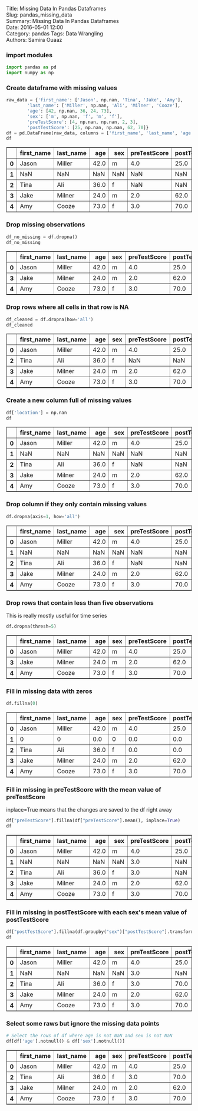 Title: Missing Data In Pandas Dataframes  
Slug: pandas_missing_data  
Summary: Missing Data In Pandas Dataframes  
Date: 2016-05-01 12:00  
Category: pandas
Tags: Data Wrangling  
Authors: Samira Ouaaz  

### import modules


```python
import pandas as pd
import numpy as np
```

### Create dataframe with missing values


```python
raw_data = {'first_name': ['Jason', np.nan, 'Tina', 'Jake', 'Amy'],
        'last_name': ['Miller', np.nan, 'Ali', 'Milner', 'Cooze'],
        'age': [42, np.nan, 36, 24, 73],
        'sex': ['m', np.nan, 'f', 'm', 'f'],
        'preTestScore': [4, np.nan, np.nan, 2, 3],
        'postTestScore': [25, np.nan, np.nan, 62, 70]}
df = pd.DataFrame(raw_data, columns = ['first_name', 'last_name', 'age', 'sex', 'preTestScore', 'postTestScore'])
df
```




<div>
<table border="1" class="dataframe">
  <thead>
    <tr style="text-align: right;">
      <th></th>
      <th>first_name</th>
      <th>last_name</th>
      <th>age</th>
      <th>sex</th>
      <th>preTestScore</th>
      <th>postTestScore</th>
    </tr>
  </thead>
  <tbody>
    <tr>
      <th>0</th>
      <td>Jason</td>
      <td>Miller</td>
      <td>42.0</td>
      <td>m</td>
      <td>4.0</td>
      <td>25.0</td>
    </tr>
    <tr>
      <th>1</th>
      <td>NaN</td>
      <td>NaN</td>
      <td>NaN</td>
      <td>NaN</td>
      <td>NaN</td>
      <td>NaN</td>
    </tr>
    <tr>
      <th>2</th>
      <td>Tina</td>
      <td>Ali</td>
      <td>36.0</td>
      <td>f</td>
      <td>NaN</td>
      <td>NaN</td>
    </tr>
    <tr>
      <th>3</th>
      <td>Jake</td>
      <td>Milner</td>
      <td>24.0</td>
      <td>m</td>
      <td>2.0</td>
      <td>62.0</td>
    </tr>
    <tr>
      <th>4</th>
      <td>Amy</td>
      <td>Cooze</td>
      <td>73.0</td>
      <td>f</td>
      <td>3.0</td>
      <td>70.0</td>
    </tr>
  </tbody>
</table>
</div>



### Drop missing observations


```python
df_no_missing = df.dropna()
df_no_missing
```




<div>
<table border="1" class="dataframe">
  <thead>
    <tr style="text-align: right;">
      <th></th>
      <th>first_name</th>
      <th>last_name</th>
      <th>age</th>
      <th>sex</th>
      <th>preTestScore</th>
      <th>postTestScore</th>
    </tr>
  </thead>
  <tbody>
    <tr>
      <th>0</th>
      <td>Jason</td>
      <td>Miller</td>
      <td>42.0</td>
      <td>m</td>
      <td>4.0</td>
      <td>25.0</td>
    </tr>
    <tr>
      <th>3</th>
      <td>Jake</td>
      <td>Milner</td>
      <td>24.0</td>
      <td>m</td>
      <td>2.0</td>
      <td>62.0</td>
    </tr>
    <tr>
      <th>4</th>
      <td>Amy</td>
      <td>Cooze</td>
      <td>73.0</td>
      <td>f</td>
      <td>3.0</td>
      <td>70.0</td>
    </tr>
  </tbody>
</table>
</div>



### Drop rows where all cells in that row is NA


```python
df_cleaned = df.dropna(how='all')
df_cleaned
```




<div>
<table border="1" class="dataframe">
  <thead>
    <tr style="text-align: right;">
      <th></th>
      <th>first_name</th>
      <th>last_name</th>
      <th>age</th>
      <th>sex</th>
      <th>preTestScore</th>
      <th>postTestScore</th>
    </tr>
  </thead>
  <tbody>
    <tr>
      <th>0</th>
      <td>Jason</td>
      <td>Miller</td>
      <td>42.0</td>
      <td>m</td>
      <td>4.0</td>
      <td>25.0</td>
    </tr>
    <tr>
      <th>2</th>
      <td>Tina</td>
      <td>Ali</td>
      <td>36.0</td>
      <td>f</td>
      <td>NaN</td>
      <td>NaN</td>
    </tr>
    <tr>
      <th>3</th>
      <td>Jake</td>
      <td>Milner</td>
      <td>24.0</td>
      <td>m</td>
      <td>2.0</td>
      <td>62.0</td>
    </tr>
    <tr>
      <th>4</th>
      <td>Amy</td>
      <td>Cooze</td>
      <td>73.0</td>
      <td>f</td>
      <td>3.0</td>
      <td>70.0</td>
    </tr>
  </tbody>
</table>
</div>



### Create a new column full of missing values


```python
df['location'] = np.nan
df
```




<div>
<table border="1" class="dataframe">
  <thead>
    <tr style="text-align: right;">
      <th></th>
      <th>first_name</th>
      <th>last_name</th>
      <th>age</th>
      <th>sex</th>
      <th>preTestScore</th>
      <th>postTestScore</th>
      <th>location</th>
    </tr>
  </thead>
  <tbody>
    <tr>
      <th>0</th>
      <td>Jason</td>
      <td>Miller</td>
      <td>42.0</td>
      <td>m</td>
      <td>4.0</td>
      <td>25.0</td>
      <td>NaN</td>
    </tr>
    <tr>
      <th>1</th>
      <td>NaN</td>
      <td>NaN</td>
      <td>NaN</td>
      <td>NaN</td>
      <td>NaN</td>
      <td>NaN</td>
      <td>NaN</td>
    </tr>
    <tr>
      <th>2</th>
      <td>Tina</td>
      <td>Ali</td>
      <td>36.0</td>
      <td>f</td>
      <td>NaN</td>
      <td>NaN</td>
      <td>NaN</td>
    </tr>
    <tr>
      <th>3</th>
      <td>Jake</td>
      <td>Milner</td>
      <td>24.0</td>
      <td>m</td>
      <td>2.0</td>
      <td>62.0</td>
      <td>NaN</td>
    </tr>
    <tr>
      <th>4</th>
      <td>Amy</td>
      <td>Cooze</td>
      <td>73.0</td>
      <td>f</td>
      <td>3.0</td>
      <td>70.0</td>
      <td>NaN</td>
    </tr>
  </tbody>
</table>
</div>



### Drop column if they only contain missing values


```python
df.dropna(axis=1, how='all')
```




<div>
<table border="1" class="dataframe">
  <thead>
    <tr style="text-align: right;">
      <th></th>
      <th>first_name</th>
      <th>last_name</th>
      <th>age</th>
      <th>sex</th>
      <th>preTestScore</th>
      <th>postTestScore</th>
    </tr>
  </thead>
  <tbody>
    <tr>
      <th>0</th>
      <td>Jason</td>
      <td>Miller</td>
      <td>42.0</td>
      <td>m</td>
      <td>4.0</td>
      <td>25.0</td>
    </tr>
    <tr>
      <th>1</th>
      <td>NaN</td>
      <td>NaN</td>
      <td>NaN</td>
      <td>NaN</td>
      <td>NaN</td>
      <td>NaN</td>
    </tr>
    <tr>
      <th>2</th>
      <td>Tina</td>
      <td>Ali</td>
      <td>36.0</td>
      <td>f</td>
      <td>NaN</td>
      <td>NaN</td>
    </tr>
    <tr>
      <th>3</th>
      <td>Jake</td>
      <td>Milner</td>
      <td>24.0</td>
      <td>m</td>
      <td>2.0</td>
      <td>62.0</td>
    </tr>
    <tr>
      <th>4</th>
      <td>Amy</td>
      <td>Cooze</td>
      <td>73.0</td>
      <td>f</td>
      <td>3.0</td>
      <td>70.0</td>
    </tr>
  </tbody>
</table>
</div>



### Drop rows that contain less than five observations

This is really mostly useful for time series


```python
df.dropna(thresh=5)
```




<div>
<table border="1" class="dataframe">
  <thead>
    <tr style="text-align: right;">
      <th></th>
      <th>first_name</th>
      <th>last_name</th>
      <th>age</th>
      <th>sex</th>
      <th>preTestScore</th>
      <th>postTestScore</th>
      <th>location</th>
    </tr>
  </thead>
  <tbody>
    <tr>
      <th>0</th>
      <td>Jason</td>
      <td>Miller</td>
      <td>42.0</td>
      <td>m</td>
      <td>4.0</td>
      <td>25.0</td>
      <td>NaN</td>
    </tr>
    <tr>
      <th>3</th>
      <td>Jake</td>
      <td>Milner</td>
      <td>24.0</td>
      <td>m</td>
      <td>2.0</td>
      <td>62.0</td>
      <td>NaN</td>
    </tr>
    <tr>
      <th>4</th>
      <td>Amy</td>
      <td>Cooze</td>
      <td>73.0</td>
      <td>f</td>
      <td>3.0</td>
      <td>70.0</td>
      <td>NaN</td>
    </tr>
  </tbody>
</table>
</div>



### Fill in missing data with zeros


```python
df.fillna(0)
```




<div>
<table border="1" class="dataframe">
  <thead>
    <tr style="text-align: right;">
      <th></th>
      <th>first_name</th>
      <th>last_name</th>
      <th>age</th>
      <th>sex</th>
      <th>preTestScore</th>
      <th>postTestScore</th>
      <th>location</th>
    </tr>
  </thead>
  <tbody>
    <tr>
      <th>0</th>
      <td>Jason</td>
      <td>Miller</td>
      <td>42.0</td>
      <td>m</td>
      <td>4.0</td>
      <td>25.0</td>
      <td>0.0</td>
    </tr>
    <tr>
      <th>1</th>
      <td>0</td>
      <td>0</td>
      <td>0.0</td>
      <td>0</td>
      <td>0.0</td>
      <td>0.0</td>
      <td>0.0</td>
    </tr>
    <tr>
      <th>2</th>
      <td>Tina</td>
      <td>Ali</td>
      <td>36.0</td>
      <td>f</td>
      <td>0.0</td>
      <td>0.0</td>
      <td>0.0</td>
    </tr>
    <tr>
      <th>3</th>
      <td>Jake</td>
      <td>Milner</td>
      <td>24.0</td>
      <td>m</td>
      <td>2.0</td>
      <td>62.0</td>
      <td>0.0</td>
    </tr>
    <tr>
      <th>4</th>
      <td>Amy</td>
      <td>Cooze</td>
      <td>73.0</td>
      <td>f</td>
      <td>3.0</td>
      <td>70.0</td>
      <td>0.0</td>
    </tr>
  </tbody>
</table>
</div>



### Fill in missing in preTestScore with the mean value of preTestScore

inplace=True means that the changes are saved to the df right away


```python
df["preTestScore"].fillna(df["preTestScore"].mean(), inplace=True)
df
```




<div>
<table border="1" class="dataframe">
  <thead>
    <tr style="text-align: right;">
      <th></th>
      <th>first_name</th>
      <th>last_name</th>
      <th>age</th>
      <th>sex</th>
      <th>preTestScore</th>
      <th>postTestScore</th>
      <th>location</th>
    </tr>
  </thead>
  <tbody>
    <tr>
      <th>0</th>
      <td>Jason</td>
      <td>Miller</td>
      <td>42.0</td>
      <td>m</td>
      <td>4.0</td>
      <td>25.0</td>
      <td>NaN</td>
    </tr>
    <tr>
      <th>1</th>
      <td>NaN</td>
      <td>NaN</td>
      <td>NaN</td>
      <td>NaN</td>
      <td>3.0</td>
      <td>NaN</td>
      <td>NaN</td>
    </tr>
    <tr>
      <th>2</th>
      <td>Tina</td>
      <td>Ali</td>
      <td>36.0</td>
      <td>f</td>
      <td>3.0</td>
      <td>NaN</td>
      <td>NaN</td>
    </tr>
    <tr>
      <th>3</th>
      <td>Jake</td>
      <td>Milner</td>
      <td>24.0</td>
      <td>m</td>
      <td>2.0</td>
      <td>62.0</td>
      <td>NaN</td>
    </tr>
    <tr>
      <th>4</th>
      <td>Amy</td>
      <td>Cooze</td>
      <td>73.0</td>
      <td>f</td>
      <td>3.0</td>
      <td>70.0</td>
      <td>NaN</td>
    </tr>
  </tbody>
</table>
</div>



### Fill in missing in postTestScore with each sex's mean value of postTestScore


```python
df["postTestScore"].fillna(df.groupby("sex")["postTestScore"].transform("mean"), inplace=True)
df
```




<div>
<table border="1" class="dataframe">
  <thead>
    <tr style="text-align: right;">
      <th></th>
      <th>first_name</th>
      <th>last_name</th>
      <th>age</th>
      <th>sex</th>
      <th>preTestScore</th>
      <th>postTestScore</th>
      <th>location</th>
    </tr>
  </thead>
  <tbody>
    <tr>
      <th>0</th>
      <td>Jason</td>
      <td>Miller</td>
      <td>42.0</td>
      <td>m</td>
      <td>4.0</td>
      <td>25.0</td>
      <td>NaN</td>
    </tr>
    <tr>
      <th>1</th>
      <td>NaN</td>
      <td>NaN</td>
      <td>NaN</td>
      <td>NaN</td>
      <td>3.0</td>
      <td>NaN</td>
      <td>NaN</td>
    </tr>
    <tr>
      <th>2</th>
      <td>Tina</td>
      <td>Ali</td>
      <td>36.0</td>
      <td>f</td>
      <td>3.0</td>
      <td>70.0</td>
      <td>NaN</td>
    </tr>
    <tr>
      <th>3</th>
      <td>Jake</td>
      <td>Milner</td>
      <td>24.0</td>
      <td>m</td>
      <td>2.0</td>
      <td>62.0</td>
      <td>NaN</td>
    </tr>
    <tr>
      <th>4</th>
      <td>Amy</td>
      <td>Cooze</td>
      <td>73.0</td>
      <td>f</td>
      <td>3.0</td>
      <td>70.0</td>
      <td>NaN</td>
    </tr>
  </tbody>
</table>
</div>



### Select some raws but ignore the missing data points


```python
# Select the rows of df where age is not NaN and sex is not NaN
df[df['age'].notnull() & df['sex'].notnull()]
```




<div>
<table border="1" class="dataframe">
  <thead>
    <tr style="text-align: right;">
      <th></th>
      <th>first_name</th>
      <th>last_name</th>
      <th>age</th>
      <th>sex</th>
      <th>preTestScore</th>
      <th>postTestScore</th>
      <th>location</th>
    </tr>
  </thead>
  <tbody>
    <tr>
      <th>0</th>
      <td>Jason</td>
      <td>Miller</td>
      <td>42.0</td>
      <td>m</td>
      <td>4.0</td>
      <td>25.0</td>
      <td>NaN</td>
    </tr>
    <tr>
      <th>2</th>
      <td>Tina</td>
      <td>Ali</td>
      <td>36.0</td>
      <td>f</td>
      <td>3.0</td>
      <td>70.0</td>
      <td>NaN</td>
    </tr>
    <tr>
      <th>3</th>
      <td>Jake</td>
      <td>Milner</td>
      <td>24.0</td>
      <td>m</td>
      <td>2.0</td>
      <td>62.0</td>
      <td>NaN</td>
    </tr>
    <tr>
      <th>4</th>
      <td>Amy</td>
      <td>Cooze</td>
      <td>73.0</td>
      <td>f</td>
      <td>3.0</td>
      <td>70.0</td>
      <td>NaN</td>
    </tr>
  </tbody>
</table>
</div>
